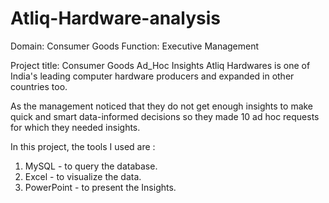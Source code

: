 # Atliq-Hardware-analysis

Domain:  Consumer Goods
Function: Executive Management

Project title: Consumer Goods Ad_Hoc Insights
Atliq Hardwares is one of India's leading computer hardware producers and expanded in other countries too.

As the management noticed that they do not get enough insights to make quick and smart data-informed decisions so they made 10 ad hoc requests for which they needed insights.

In this project, the tools I used are :
1) MySQL - to query the database.
2) Excel - to visualize the data.
3) PowerPoint - to present the Insights.

